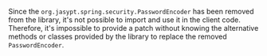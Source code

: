 Since the `org.jasypt.spring.security.PasswordEncoder` has been removed from the library, it's not possible to import and use it in the client code. Therefore, it's impossible to provide a patch without knowing the alternative methods or classes provided by the library to replace the removed `PasswordEncoder`.